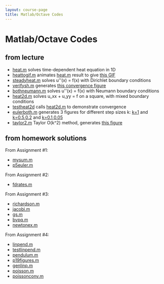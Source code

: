 ```yaml
---
layout: course-page
title: Matlab/Octave Codes
---
```


# Matlab/Octave Codes

## from lecture

  * [heat.m](assets/codes/heat.m) solves time-dependent heat equation in 1D
  * [heattogif.m](assets/codes/heattogif.m) animates [heat.m](assets/codes/heat.m) result to give [this GIF](assets/codes/figs/heat.gif)
  * [steadyheat.m](assets/codes/steadyheat.m) solves u''(x) = f(x) with Dirichlet boundary conditions
  * [verifysh.m](assets/codes/verifysh.m) generates [this convergence figure](assets/codes/figs/verifysh.png)
  * [bothneumann.m](assets/codes/bothneumann.m) solves u''(x) = f(x) with Neumann boundary conditions
  * [heat2d.m](assets/codes/heat2d.m) solves u_xx + u_yy = f on a square, with mixed boundary conditions
  * [testheat2d](assets/codes/testheat2d.m) calls [heat2d.m](assets/codes/heat2d.m) to demonstrate convergence
  * [eulerboth.m](assets/codes/eulerboth.m) generates 3 figures for different step sizes k: [k=1](assets/codes/figs/eulerbothone.png) and [k=0.5,0.2](assets/codes/figs/eulerbothsmaller.png) and [k=0.1,0.05](assets/codes/figs/eulerbothgood.png)
  * [taylor2.m](assets/codes/taylor2.m) Taylor O(k^2) method, generates [this figure](assets/codes/figs/taylor2.png)

## from homework solutions

From Assignment #1:

  * [mysum.m](assets/codes/mysum.m)
  * [p5euler.m](assets/codes/p5euler.m)

From Assignment #2:

  * [fdrates.m](assets/codes/fdrates.m)

From Assignment #3:

  * [richardson.m](https://github.com/bueler/slide-teach/blob/master/iterative/richardson.m)
  * [jacobi.m](https://github.com/bueler/slide-teach/blob/master/iterative/jacobi.m)
  * [gs.m](https://github.com/bueler/slide-teach/blob/master/iterative/gs.m)
  * [bvpq.m](assets/codes/bvpq.m)
  * [newtonex.m](assets/codes/newtonex.m)

From Assignment #4:

  * [linpend.m](assets/codes/linpend.m)
  * [testlinpend.m](assets/codes/testlinpend.m)
  * [pendulum.m](assets/codes/pendulum.m)
  * [p19figures.m](assets/codes/p19figures.m)
  * [genlinp.m](assets/codes/genlinp.m)
  * [poisson.m](assets/codes/poisson.m)
  * [poissonconv.m](assets/codes/poissonconv.m)
